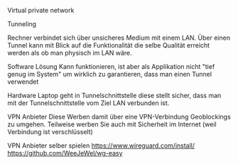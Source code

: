 Virtual private network

Tunneling

Rechner verbindet sich über unsicheres Medium mit einem LAN. Über einen Tunnel kann mit Blick auf die Funktionalität die selbe Qualität erreicht werden als ob man physisch im LAN wäre.

Software Lösung
Kann funktionieren, ist aber als Applikation nicht "tief genug im System" um wirklich zu garantieren, dass man einen Tunnel verwendet

Hardware
Laptop geht in Tunnelschnittstelle diese stellt sicher, dass man mit der Tunnelschnittstelle vom Ziel LAN verbunden ist.

VPN Anbieter
Diese Werben damit über eine VPN-Verbindung Geoblockings zu umgehen. Teilweise werben Sie auch mit Sicherheit im Internet (weil Verbindung ist verschlüsselt)

VPN Anbieter selber spielen
https://www.wireguard.com/install/
https://github.com/WeeJeWel/wg-easy